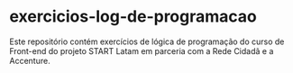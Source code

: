 # exercicios-log-de-programacao
Este repositório contém exercícios de lógica de programação do curso de Front-end  do projeto START Latam em parceria com a Rede Cidadã e a Accenture.  

